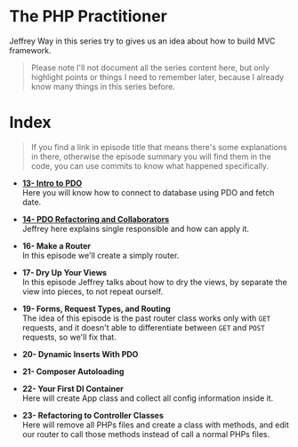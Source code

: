 # The PHP Practitioner
Jeffrey Way in this series try to gives us an idea about how to build MVC framework.
> Please note I'll not document all the series content here, but only highlight points or things I need to remember later, because I already know many things in this series before.

# Index
> If you find a link in episode title that means there's some explanations in there, otherwise the episode summary you will find them in the code, you can use commits to know what happened specifically.

* **[13- Intro to PDO](docs/13-intro-to-pdo.md)** <br>
Here you will know how to connect to database using PDO and fetch date.

* **[14- PDO Refactoring and Collaborators](docs/14-pdo-refactoring-and-collaborators.md)** <br>
Jeffrey here explains single responsible and how can apply it.

* **16- Make a Router** <br>
In this episode we'll create a simply router.

* **17- Dry Up Your Views** <br>
In this episode Jeffrey talks about how to dry the views, by separate the view into pieces, to not repeat ourself.

* **19- Forms, Request Types, and Routing** <br>
The idea of this episode is the past router class works only with <code>GET</code> requests, and it doesn't able to differentiate between <code>GET</code> and <code>POST</code> requests, so we'll fix that.

* **20- Dynamic Inserts With PDO**
* **21- Composer Autoloading**
* **22- Your First DI Container** <br>
Here will create App class and collect all config information inside it.
* **23- Refactoring to Controller Classes** <br>
Here will remove all PHPs files and create a class with methods, and edit our router to call those methods instead of call a normal PHPs files.

